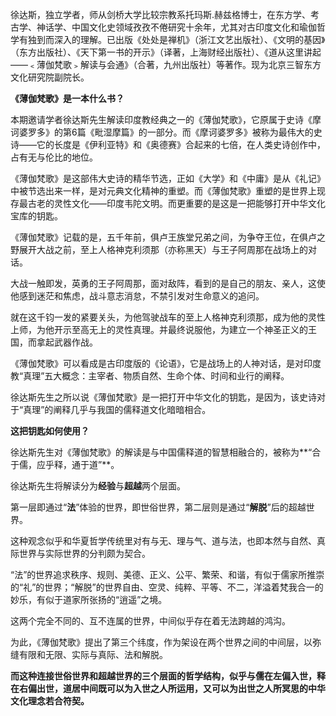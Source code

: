 徐达斯，独立学者，师从剑桥大学比较宗教系托玛斯.赫兹格博士，在东方学、考古学、神话学、中国文化史领域孜孜不倦研究十余年，尤其对古印度文化和瑜伽哲学有独到而深入的理解。已出版《处处是禅机》（浙江文艺出版社）、《文明的基因》（东方出版社）、《天下第一书的开示》（译著，上海财经出版社）、《道从这里讲起——﹤薄伽梵歌﹥解读与会通》（合著，九州出版社）等著作。现为北京三智东方文化研究院副院长。



**《薄伽梵歌》是一本什么书？**

本期邀请学者徐达斯先生解读印度教经典之一的《薄伽梵歌》，它原属于史诗《摩诃婆罗多》的第6篇《毗湿摩篇》的一部分。而《摩诃婆罗多》被称为最伟大的史诗——它的长度是《伊利亚特》和《奥德赛》合起来的七倍，在人类史诗创作中，占有无与伦比的地位。

 

《薄伽梵歌》是这部伟大史诗的精华节选，正如《大学》和《中庸》是从《礼记》中被节选出来一样，是对元典文化精神的重塑。而《薄伽梵歌》重塑的是世界上现存最古老的灵性文化——印度韦陀文明。而更重要的是这是一把能够打开中华文化宝库的钥匙。

 

《薄伽梵歌》记载的是，五千年前，俱卢王族堂兄弟之间，为争夺王位，在俱卢之野展开大战之前，至上人格神克利须那（亦称黑天）与王子阿周那在战场上的对话。

 

大战一触即发，英勇的王子阿周那，面对敌阵，看到的是自己的朋友、亲人，这使他感到迷茫和焦虑，战斗意志消怠，不禁引发对生命意义的追问。

 

就在这千钧一发的紧要关头，为他驾驶战车的至上人格神克利须那，成为他的灵性上师，为他开示至高无上的灵性真理。并最终说服他，为建立一个神圣正义的王国，而拿起武器作战。

 

《薄伽梵歌》可以看成是古印度版的《论语》，它是战场上的人神对话，是对印度教“真理”五大概念：主宰者、物质自然、生命个体、时间和业行的阐释。

 

徐达斯先生之所以说《薄伽梵歌》是一把打开中华文化的钥匙，是因为，该史诗对于“真理”的阐释几乎与我国的儒释道文化暗暗相合。

**这把钥匙如何使用？**

徐达斯先生对《薄伽梵歌》的解读是与中国儒释道的智慧相融合的，被称为**“合于儒，应乎释，通于道”**。

 

徐达斯先生将解读分为**经验**与**超越**两个层面。

 

第一层即通过“**法**”体验的世界，即世俗世界，第二层则是通过“**解脱**”后的超越世界。

 

这种观念似乎和华夏哲学传统里对有与无、理与气、道与法，也即本然与自然、真际世界与实际世界的分判颇为契合。

 

“法”的世界追求秩序、规则、美德、正义、公平、繁荣、和谐，有似于儒家所推崇的“礼”的世界；“解脱”的世界自由、空灵、纯粹、平等、不二，洋溢着梵我合一的妙乐，有似于道家所张扬的“逍遥”之境。

 

这两个完全不同的、互不连属的世界，中间似乎存在着无法跨越的鸿沟。

 

为此，《薄伽梵歌》提出了第三个纬度，作为架设在两个世界之间的中间层，以弥缝有限和无限、实际与真际、法和解脱。

 

**而这种连接世俗世界和超越世界的三个层面的哲学结构，似乎与儒在左偏入世，释在右偏出世，道居中间既可以为入世之人所运用，又可以为出世之人所冥思的中华文化理念若合符契。**